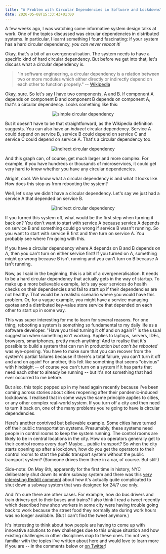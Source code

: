 ```yaml
---
title: "A Problem with Circular Dependencies in Software and Lockdowns"
date: 2020-05-08T15:33:43+01:00
---
```


A few weeks ago, I was watching some informative system design talks at work. One of the topics discussed was circular dependencies in distributed systems. In particular, I learnt something I found fascinating: if your system has a hard circular dependency, _you can never reboot it!_
<!--more-->
Okay, that's a bit of an overgeneralisation. The system needs to have a specific kind of hard circular dependency. But before we get into that, let's discuss what a circular dependency is.

> "In software engineering, a circular dependency is a relation between two or more modules which either directly or indirectly depend on each other to function properly." -- [Wikipedia](https://en.wikipedia.org/wiki/Circular_dependency)

Okay, sure. So let's say I have two components, A and B. If component A depends on component B and component B depends on component A, that's a circular dependency. Looks something like this:

<div style="text-align:center">

![simple circular dependency](/img/circular-dependencies/simple.png)
</div>

But it doesn't have to be that straightforward, as the Wikipedia definition suggests. You can also have an _indirect_ circular dependency. Service A could depend on service B, service B could depend on service C and service C could depend on service A. That's a circular dependency too.  

<div style="text-align:center">

![indirect circular dependency](/img/circular-dependencies/indirect.png)
</div>

And this graph can, of course, get much larger and more complex. For example, if you have hundreds or thousands of microservices, it could get very hard to know whether you have any circular dependencies.

Alright, cool. We know what a circular dependency is and what it looks like. How does this stop us from rebooting the system?

Well, let's say we didn't have a circular dependency. Let's say we just had a service A that depended on service B.

<div style="text-align:center">

![indirect circular dependency](/img/circular-dependencies/one-direction.png)
</div>

If you turned this system off, what would be the first step when turning it back on? You don't want to start with service A because service A depends on service B and something could go wrong if service B wasn't running. So you want to start with service B first and _then_ turn on service A. You probably see where I'm going with this.

If you have a circular dependency where A depends on B and B depends on A, then you can't turn on either service first! If you turned on A, something might go wrong because B isn't running and you can't turn on B because A isn't running.

Now, as I said in the beginning, this is a bit of a overgeneralisation. It needs to be a hard circular dependency that actually gets in the way of startup. To make up a more believable example, let's say your services do health checks on their dependencies and fail to start up if their dependencies are not healthy. That would be a realistic scenario where you would have this problem. Or, for a vague example, you might have a service managing quotas and a distributed key-value store service that depended on each other to start up in some way.

This was super interesting for me to learn for several reasons. For one thing, rebooting a system is something so fundamental to my daily life as a software developer. "Have you tried turning it off and on again?" is the usual suggestion when something isn't working. Applies to laptops, servers, IDEs, browsers, smartphones, pretty much anything! And to realise that it's possible to build a system that can run in production _but can't be rebooted_ was eye-opening. You have to make sure that you can recover from the system's partial failures because if there's a total failure, you can't turn it off and and on again! For another, this felt like something that seems "obvious" with hindsight -- of course you can't turn on a system if it has parts that need each other to already be running -- but it's not something that had ever occurred to me before.

But also, this topic popped up in my head again recently because I've been coming across stories about cities reopening after their pandemic-induced lockdowns. I realised that in some ways the same principle applies to cities, or any other complex real-world system. If you turn off a city and then need to turn it back on, one of the many problems you're going to have is circular dependencies.

Here's another contrived but believable example. Some cities have turned off their public transportation systems. Presumably, these systems need people in control rooms to keep the system running. The control rooms are likely to be in central locations in the city. How do operators generally get to their control rooms every day? Maybe... public transport? So when the city starts opening up after a lockdown, how do you get the operators to their control rooms to start the public transport system without the public transport system? (Someone drives them there in a car, of course. But still!)

Side-note: On May 6th, apparently for the first time in history, NYC deliberately shut down its entire subway system and there was this <a target="_blank" href="https://www.reddit.com/r/news/comments/gej9kq/for_the_first_time_in_its_history_new_york_city/fpo1wr5/">very interesting Reddit comment</a> about how it's actually quite complicated to shut down a subway system that was designed for 24/7 use only.

And I'm sure there are other cases. For example, how do bus drivers and train drivers get to their buses and trains? I also think I read a tweet recently which described how shop workers in some city were having trouble going back to work because the street food they normally ate during work hours was no longer available. (But I can't find the tweet anymore.)

It's interesting to think about how people are having to come up with innovative solutions to new challenges due to this unique situation and how existing challenges in other disciplines map to these ones. I'm not very familiar with the topics I've written about here and would love to learn more if you are -- in the comments below or [on Twitter](https://twitter.com/vghaisas)!